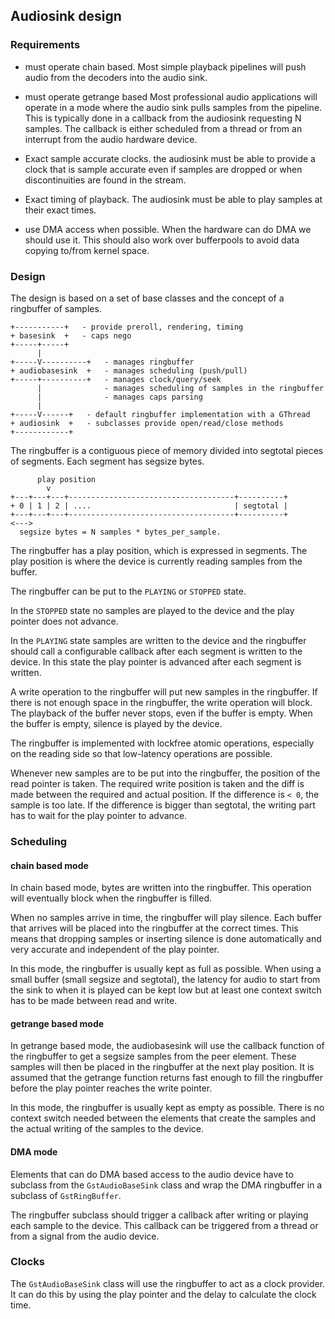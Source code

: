 ## Audiosink design

### Requirements

  - must operate chain based. Most simple playback pipelines will push
    audio from the decoders into the audio sink.

  - must operate getrange based Most professional audio applications
    will operate in a mode where the audio sink pulls samples from the
    pipeline. This is typically done in a callback from the audiosink
    requesting N samples. The callback is either scheduled from a thread
    or from an interrupt from the audio hardware device.

  - Exact sample accurate clocks. the audiosink must be able to provide
    a clock that is sample accurate even if samples are dropped or when
    discontinuities are found in the stream.

  - Exact timing of playback. The audiosink must be able to play samples
    at their exact times.

  - use DMA access when possible. When the hardware can do DMA we should
    use it. This should also work over bufferpools to avoid data copying
    to/from kernel space.

### Design

The design is based on a set of base classes and the concept of a
ringbuffer of samples.

```
+-----------+   - provide preroll, rendering, timing
+ basesink  +   - caps nego
+-----+-----+
      |
+-----V----------+   - manages ringbuffer
+ audiobasesink  +   - manages scheduling (push/pull)
+-----+----------+   - manages clock/query/seek
      |              - manages scheduling of samples in the ringbuffer
      |              - manages caps parsing
      |
+-----V------+   - default ringbuffer implementation with a GThread
+ audiosink  +   - subclasses provide open/read/close methods
+------------+
```

The ringbuffer is a contiguous piece of memory divided into segtotal
pieces of segments. Each segment has segsize bytes.

```
      play position
        v
+---+---+---+-------------------------------------+----------+
+ 0 | 1 | 2 | ....                                | segtotal |
+---+---+---+-------------------------------------+----------+
<--->
  segsize bytes = N samples * bytes_per_sample.
```

The ringbuffer has a play position, which is expressed in segments. The
play position is where the device is currently reading samples from the
buffer.

The ringbuffer can be put to the `PLAYING` or `STOPPED` state.

In the `STOPPED` state no samples are played to the device and the play
pointer does not advance.

In the `PLAYING` state samples are written to the device and the
ringbuffer should call a configurable callback after each segment is
written to the device. In this state the play pointer is advanced after
each segment is written.

A write operation to the ringbuffer will put new samples in the
ringbuffer. If there is not enough space in the ringbuffer, the write
operation will block. The playback of the buffer never stops, even if
the buffer is empty. When the buffer is empty, silence is played by the
device.

The ringbuffer is implemented with lockfree atomic operations,
especially on the reading side so that low-latency operations are
possible.

Whenever new samples are to be put into the ringbuffer, the position of
the read pointer is taken. The required write position is taken and the
diff is made between the required and actual position. If the difference
is `< 0`, the sample is too late. If the difference is bigger than
segtotal, the writing part has to wait for the play pointer to advance.

### Scheduling

#### chain based mode

In chain based mode, bytes are written into the ringbuffer. This
operation will eventually block when the ringbuffer is filled.

When no samples arrive in time, the ringbuffer will play silence. Each
buffer that arrives will be placed into the ringbuffer at the correct
times. This means that dropping samples or inserting silence is done
automatically and very accurate and independent of the play pointer.

In this mode, the ringbuffer is usually kept as full as possible. When
using a small buffer (small segsize and segtotal), the latency for audio
to start from the sink to when it is played can be kept low but at least
one context switch has to be made between read and write.

#### getrange based mode

In getrange based mode, the audiobasesink will use the callback
function of the ringbuffer to get a segsize samples from the peer
element. These samples will then be placed in the ringbuffer at the
next play position. It is assumed that the getrange function returns
fast enough to fill the ringbuffer before the play pointer reaches
the write pointer.

In this mode, the ringbuffer is usually kept as empty as possible.
There is no context switch needed between the elements that create
the samples and the actual writing of the samples to the device.

#### DMA mode

Elements that can do DMA based access to the audio device have to
subclass from the `GstAudioBaseSink` class and wrap the DMA ringbuffer
in a subclass of `GstRingBuffer`.

The ringbuffer subclass should trigger a callback after writing or
playing each sample to the device. This callback can be triggered
from a thread or from a signal from the audio device.

### Clocks

The `GstAudioBaseSink` class will use the ringbuffer to act as a clock
provider. It can do this by using the play pointer and the delay to
calculate the clock time.
